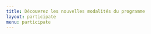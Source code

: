 ```yaml
---
title: Découvrez les nouvelles modalités du programme
layout: participate
menu: participate
---
```

